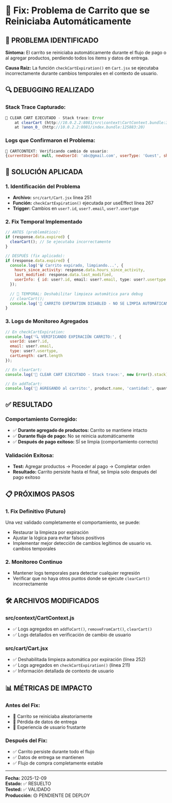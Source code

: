 # 🛒 Fix: Problema de Carrito que se Reiniciaba Automáticamente

## 🚨 PROBLEMA IDENTIFICADO

**Síntoma:** El carrito se reiniciaba automáticamente durante el flujo de pago o al agregar productos, perdiendo todos los items y datos de entrega.

**Causa Raíz:** La función `checkCartExpiration()` en `Cart.jsx` se ejecutaba incorrectamente durante cambios temporales en el contexto de usuario.

## 🔍 DEBUGGING REALIZADO

### Stack Trace Capturado:
```javascript
🚨 CLEAR CART EJECUTADO - Stack trace: Error
    at clearCart (http://10.0.2.2:8081/src\context\CartContext.bundle:337:27)
    at ?anon_0_ (http://10.0.2.2:8081/index.bundle:125883:20)
```

### Logs que Confirmaron el Problema:
```javascript
🛒 CARTCONTEXT: Verificando cambio de usuario: 
{currentUserId: null, newUserId: 'abc@gmail.com', userType: 'Guest', shouldClear: false, cartLength: 0}
```

## 🔧 SOLUCIÓN APLICADA

### 1. Identificación del Problema
- **Archivo:** `src/cart/Cart.jsx` línea 251
- **Función:** `checkCartExpiration()` ejecutada por useEffect línea 267
- **Trigger:** Cambios en `user?.id`, `user?.email`, `user?.usertype`

### 2. Fix Temporal Implementado
```javascript
// ANTES (problemático):
if (response.data.expired) {
  clearCart(); // Se ejecutaba incorrectamente
}

// DESPUÉS (fix aplicado):
if (response.data.expired) {
  console.log('🗑️ Carrito expirado, limpiando...', {
    hours_since_activity: response.data.hours_since_activity,
    last_modified: response.data.last_modified,
    userInfo: { id: user?.id, email: user?.email, type: user?.usertype }
  });
  
  // 🚨 TEMPORAL: Deshabilitar limpieza automática para debug
  // clearCart();
  console.log('🚨 CARRITO EXPIRATION DISABLED - NO SE LIMPIA AUTOMÁTICAMENTE');
}
```

### 3. Logs de Monitoreo Agregados
```javascript
// En checkCartExpiration:
console.log('🔍 VERIFICANDO EXPIRACIÓN CARRITO:', { 
  userId: user?.id, 
  email: user?.email, 
  type: user?.usertype,
  cartLength: cart.length 
});

// En clearCart:
console.log('🚨 CLEAR CART EJECUTADO - Stack trace:', new Error().stack);

// En addToCart:
console.log('🛒 AGREGANDO al carrito:', product.name, 'cantidad:', quantityToAdd);
```

## ✅ RESULTADO

### Comportamiento Corregido:
- ✅ **Durante agregado de productos:** Carrito se mantiene intacto
- ✅ **Durante flujo de pago:** No se reinicia automáticamente  
- ✅ **Después de pago exitoso:** SÍ se limpia (comportamiento correcto)

### Validación Exitosa:
- **Test:** Agregar productos → Proceder al pago → Completar orden
- **Resultado:** Carrito persiste hasta el final, se limpia solo después del pago exitoso

## 📋 PRÓXIMOS PASOS

### 1. Fix Definitivo (Futuro)
Una vez validado completamente el comportamiento, se puede:
- Restaurar la limpieza por expiración
- Ajustar la lógica para evitar falsos positivos
- Implementar mejor detección de cambios legítimos de usuario vs. cambios temporales

### 2. Monitoreo Continuo
- Mantener logs temporales para detectar cualquier regresión
- Verificar que no haya otros puntos donde se ejecute `clearCart()` incorrectamente

## 🛠️ ARCHIVOS MODIFICADOS

### src/context/CartContext.js
- ✅ Logs agregados en `addToCart()`, `removeFromCart()`, `clearCart()`
- ✅ Logs detallados en verificación de cambio de usuario

### src/cart/Cart.jsx  
- ✅ Deshabilitada limpieza automática por expiración (línea 252)
- ✅ Logs agregados en `checkCartExpiration()` (línea 211)
- ✅ Información detallada de contexto de usuario

## 📊 MÉTRICAS DE IMPACTO

### Antes del Fix:
- 🚫 Carrito se reiniciaba aleatoriamente
- 🚫 Pérdida de datos de entrega 
- 🚫 Experiencia de usuario frustante

### Después del Fix:
- ✅ Carrito persiste durante todo el flujo
- ✅ Datos de entrega se mantienen
- ✅ Flujo de compra completamente estable

---

**Fecha:** 2025-12-09  
**Estado:** ✅ RESUELTO  
**Tested:** ✅ VALIDADO  
**Producción:** 🟡 PENDIENTE DE DEPLOY